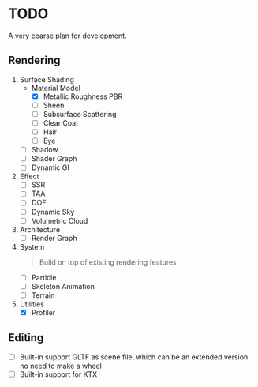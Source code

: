 # TODO

A very coarse plan for development.

## Rendering

1. Surface Shading
    + Material Model
        + [x] Metallic Roughness PBR
        + [ ] Sheen
        + [ ] Subsurface Scattering
        + [ ] Clear Coat
        + [ ] Hair
        + [ ] Eye
    + [ ] Shadow
    + [ ] Shader Graph
    + [ ] Dynamic GI
2. Effect
    + [ ] SSR
    + [ ] TAA
    + [ ] DOF
    + [ ] Dynamic Sky
    + [ ] Volumetric Cloud
3. Architecture
    + [ ] Render Graph
4. System
   > Build on top of existing rendering features
    + [ ] Particle
    + [ ] Skeleton Animation
    + [ ] Terrain
5. Utilities
    + [x] Profiler

## Editing

+ [ ] Built-in support GLTF as scene file, which can be an extended version. no need to make a wheel
+ [ ] Built-in support for KTX
